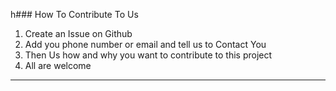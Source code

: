 h### How To Contribute To Us
1. Create an Issue on Github 
2. Add you phone number or email and tell us to Contact You
3. Then Us how and why you want to contribute to this project
4. All are welcome 
-----------------------------------------------------------------
